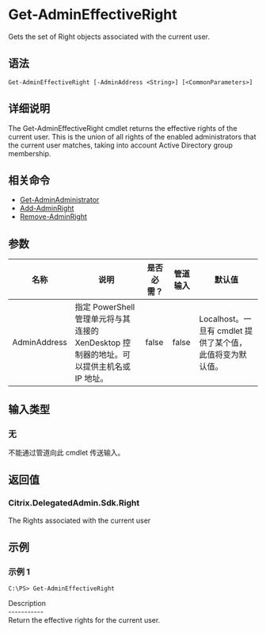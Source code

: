 # Get-AdminEffectiveRight

Gets the set of Right objects associated with the current user.

## 语法

    Get-AdminEffectiveRight [-AdminAddress <String>] [<CommonParameters>]
    

## 详细说明

The Get-AdminEffectiveRight cmdlet returns the effective rights of the current user. This is the union of all rights of the enabled administrators that the current user matches, taking into account Active Directory group membership.

## 相关命令

- [Get-AdminAdministrator](Get-AdminAdministrator.html)
- [Add-AdminRight](Add-AdminRight.html)
- [Remove-AdminRight](Remove-AdminRight.html)

## 参数

| 名称           | 说明                                                         | 是否必需？ | 管道输入  | 默认值                                   |
| ------------ | ---------------------------------------------------------- | ----- | ----- | ------------------------------------- |
| AdminAddress | 指定 PowerShell 管理单元将与其连接的 XenDesktop 控制器的地址。可以提供主机名或 IP 地址。 | false | false | Localhost。一旦有 cmdlet 提供了某个值，此值将变为默认值。 |

## 输入类型

### 无

不能通过管道向此 cmdlet 传送输入。

## 返回值

### Citrix.DelegatedAdmin.Sdk.Right

The Rights associated with the current user

## 示例

### 示例 1

    C:\PS> Get-AdminEffectiveRight
    

Description  
\---\---\-----  
Return the effective rights for the current user.